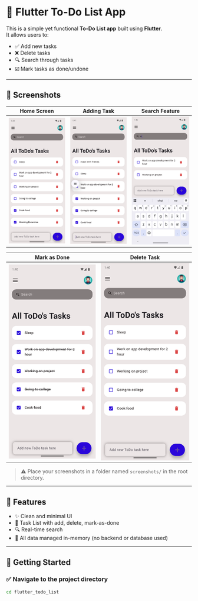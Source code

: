 # 📝 Flutter To-Do List App

This is a simple yet functional **To-Do List app** built using **Flutter**.  
It allows users to:

- ✅ Add new tasks
- ❌ Delete tasks
- 🔍 Search through tasks
- ☑️ Mark tasks as done/undone

---

## 📱 Screenshots

| Home Screen | Adding Task | Search Feature |
|-------------|-------------|----------------|
| ![Screenshot1](flutter_06.png) | ![Screenshot2](flutter_10.png) | ![Screenshot3](flutter_07.png) |

| Mark as Done | Delete Task |
|--------------|-------------|
| ![Screenshot4](flutter_09.png) | ![Screenshot5](flutter_08.png) |

> ⚠️ Place your screenshots in a folder named `screenshots/` in the root directory.

---

## 📌 Features

- ✨ Clean and minimal UI
- 🧾 Task List with add, delete, mark-as-done
- 🔍 Real-time search
- 🧠 All data managed in-memory (no backend or database used)

---

## 🚀 Getting Started

### ✅ Navigate to the project directory
```bash
cd flutter_todo_list

